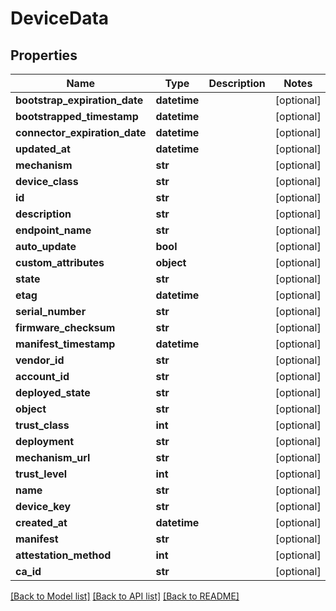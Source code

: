 # DeviceData

## Properties
Name | Type | Description | Notes
------------ | ------------- | ------------- | -------------
**bootstrap_expiration_date** | **datetime** |  | [optional] 
**bootstrapped_timestamp** | **datetime** |  | [optional] 
**connector_expiration_date** | **datetime** |  | [optional] 
**updated_at** | **datetime** |  | [optional] 
**mechanism** | **str** |  | [optional] 
**device_class** | **str** |  | [optional] 
**id** | **str** |  | [optional] 
**description** | **str** |  | [optional] 
**endpoint_name** | **str** |  | [optional] 
**auto_update** | **bool** |  | [optional] 
**custom_attributes** | **object** |  | [optional] 
**state** | **str** |  | [optional] 
**etag** | **datetime** |  | [optional] 
**serial_number** | **str** |  | [optional] 
**firmware_checksum** | **str** |  | [optional] 
**manifest_timestamp** | **datetime** |  | [optional] 
**vendor_id** | **str** |  | [optional] 
**account_id** | **str** |  | [optional] 
**deployed_state** | **str** |  | [optional] 
**object** | **str** |  | [optional] 
**trust_class** | **int** |  | [optional] 
**deployment** | **str** |  | [optional] 
**mechanism_url** | **str** |  | [optional] 
**trust_level** | **int** |  | [optional] 
**name** | **str** |  | [optional] 
**device_key** | **str** |  | [optional] 
**created_at** | **datetime** |  | [optional] 
**manifest** | **str** |  | [optional] 
**attestation_method** | **int** |  | [optional] 
**ca_id** | **str** |  | [optional] 

[[Back to Model list]](../README.md#documentation-for-models) [[Back to API list]](../README.md#documentation-for-api-endpoints) [[Back to README]](../README.md)



